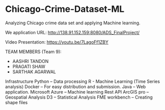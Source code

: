 # Chicago-Crime-Dataset-ML
Analyzing Chicago crime data set and applying Machine learning.

We application URL: http://138.91.152.159:8080/ADS_FinalProject/

Video Presentation: https://youtu.be/7LagoFf1ZBY



TEAM MEMBERS (Team 9):

- AASHRI TANDON
- PRAGATI SHAW
- SARTHAK AGARWAL 


Infrastructure
Python – Data processing 
R - Machine Learning (Time Series analysis) 
Docker – For easy distribution and submission.
Java – Web application.
Microsoft Azure – Machine learning Rest API
ArcGIS pro – Geospatial Analysis
D3 – Statistical Analysis
FME workbench – Creating shape files
